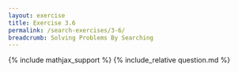 ```yaml
---
layout: exercise
title: Exercise 3.6
permalink: /search-exercises/3-6/
breadcrumb: Solving Problems By Searching
---
```


{% include mathjax_support %}
{% include_relative question.md %}
